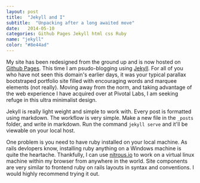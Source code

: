 ```yaml
---
layout: post
title:  "Jekyll and I"
subtitle:  "Unpacking after a long awaited move"
date:   2014-05-10
categories: Github Pages Jekyll html css Ruby
name: "jekyll"
color: "#8e44ad"
---
```


My site has been redesigned from the ground up and is now hosted on [Github Pages]. This time I am psudo-blogging using [Jekyll]. For all of you who have not seen this domain's earlier days, it was your typical parallax bootstraped portfolio site filled with encouraging words and marquee elements (not really). Moving away from the norm, and taking advantage of the web experience I have acquired over at Pivotal Labs, I am seeking refuge in this ultra minimalist design.

Jekyll is really light weight and simple to work with. Every post is formatted using markdown. The workflow is very simple. Make a new file in the ```_posts``` folder, and write in markdown. Run the command ```jekyll serve``` and it'll be viewable on your local host. 

One problem is you need to have ruby installed on your local machine. As rails devlopers know, installing ruby anything on a Windows machine is quite the heartache. Thankfully, I can use [nitrous.io][nitrous io] to work on a virtual linux machine within my browser from anywhere in the world. Site components are very similar to frontend ruby on rails layouts in syntax and conventions. I would highly recommend trying it out. 


[github pages]:https://pages.github.com/
[nitrous io]:https://www.nitrous.io/
[jekyll]:http://jekyllrb.com/

    
